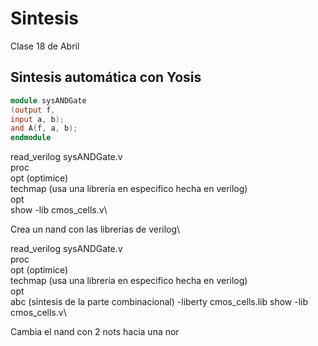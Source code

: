 # Sintesis

Clase 18 de Abril

## Sintesis automática con Yosis


```verilog
module sysANDGate
(output f,
input a, b);
and A(f, a, b);
endmodule
```

read_verilog sysANDGate.v\
proc\
opt (optimice) \
techmap (usa una libreria en especifico hecha en verilog) \
opt\
show -lib cmos_cells.v\

Crea un nand con las librerias de verilog\

read_verilog sysANDGate.v\
proc\
opt (optimice) \
techmap (usa una libreria en especifico hecha en verilog) \
opt\
abc (sintesis de la parte combinacional) -liberty cmos_cells.lib
show -lib cmos_cells.v\

Cambia el nand con 2 nots hacia una nor